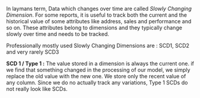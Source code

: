 In laymans term, Data which changes over time are called _Slowly Changing Dimension_. For some reports, it is useful to track both the current and the historical value of some attributes like address, sales and performance and so on. These attributes belong to dimensions and they typically change slowly over time and needs to be tracked. 

Professionally mostly used Slowly Changing Dimensions are : SCD1, SCD2 and very rarely SCD3 

**SCD 1 / Type 1 :**
The value stored in a dimension is always the current one. if we find that something changed in the processing of our model, we simply replace the old value with the new one. We store only the recent value of any column. Since we do no actually track any variations, Type 1 SCDs do not really look like SCDs. 


